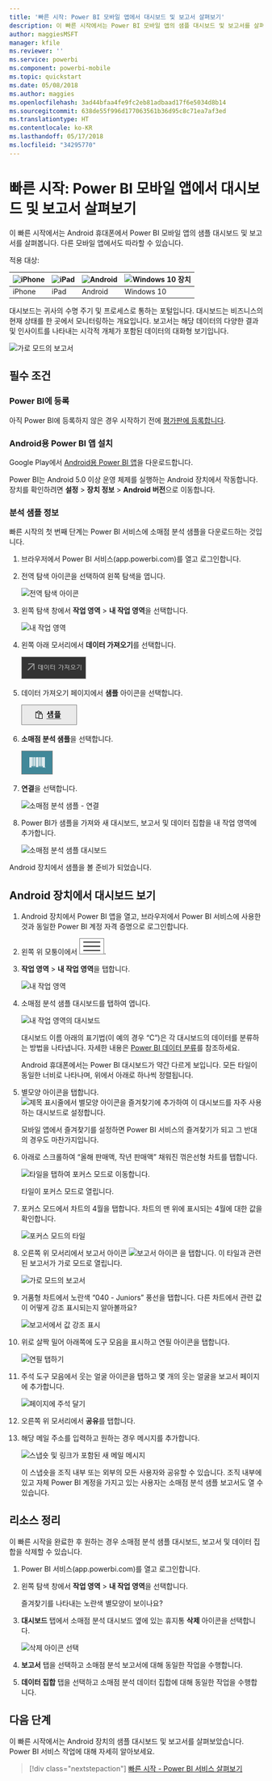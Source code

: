 ```yaml
---
title: '빠른 시작: Power BI 모바일 앱에서 대시보드 및 보고서 살펴보기'
description: 이 빠른 시작에서는 Power BI 모바일 앱의 샘플 대시보드 및 보고서를 살펴봅니다.
author: maggiesMSFT
manager: kfile
ms.reviewer: ''
ms.service: powerbi
ms.component: powerbi-mobile
ms.topic: quickstart
ms.date: 05/08/2018
ms.author: maggies
ms.openlocfilehash: 3ad44bfaa4fe9fc2eb81adbaad17f6e5034d8b14
ms.sourcegitcommit: 638de55f996d177063561b36d95c8c71ea7af3ed
ms.translationtype: HT
ms.contentlocale: ko-KR
ms.lasthandoff: 05/17/2018
ms.locfileid: "34295770"
---
```

# <a name="quickstart-explore-dashboards-and-reports-in-the-power-bi-mobile-apps"></a>빠른 시작: Power BI 모바일 앱에서 대시보드 및 보고서 살펴보기
이 빠른 시작에서는 Android 휴대폰에서 Power BI 모바일 앱의 샘플 대시보드 및 보고서를 살펴봅니다. 다른 모바일 앱에서도 따라할 수 있습니다. 

적용 대상:

| ![iPhone](media/mobile-apps-quickstart-view-dashboard-report/iphone-logo-30-px.png) | ![iPad](media/mobile-apps-quickstart-view-dashboard-report/ipad-logo-30-px.png) | ![Android ](media/mobile-apps-quickstart-view-dashboard-report/android-logo-30-px.png) | ![Windows 10 장치](media/mobile-apps-quickstart-view-dashboard-report/win-10-logo-30-px.png) |
|:--- |:--- |:--- |:--- |
| iPhone | iPad | Android | Windows 10 |

대시보드는 귀사의 수명 주기 및 프로세스로 통하는 포털입니다. 대시보드는 비즈니스의 현재 상태를 한 곳에서 모니터링하는 개요입니다. 보고서는 해당 데이터의 다양한 결과 및 인사이트를 나타내는 시각적 개체가 포함된 데이터의 대화형 보기입니다. 

![가로 모드의 보고서](media/mobile-apps-quickstart-view-dashboard-report/power-bi-android-quickstart-report.png)

## <a name="prerequisites"></a>필수 조건

### <a name="sign-up-for-power-bi"></a>Power BI에 등록
아직 Power BI에 등록하지 않은 경우 시작하기 전에 [평가판에 등록합니다](https://app.powerbi.com/signupredirect?pbi_source=web).

### <a name="install-the-power-bi-for-android-app"></a>Android용 Power BI 앱 설치
Google Play에서 [Android용 Power BI 앱](http://go.microsoft.com/fwlink/?LinkID=544867)을 다운로드합니다.

Power BI는 Android 5.0 이상 운영 체제를 실행하는 Android 장치에서 작동합니다. 장치를 확인하려면 **설정** > **장치 정보** > **Android 버전**으로 이동합니다.

### <a name="download-the-retail-analysis-sample"></a>분석 샘플 정보
빠른 시작의 첫 번째 단계는 Power BI 서비스에 소매점 분석 샘플을 다운로드하는 것입니다.

1. 브라우저에서 Power BI 서비스(app.powerbi.com)를 열고 로그인합니다.

1. 전역 탐색 아이콘을 선택하여 왼쪽 탐색을 엽니다.

    ![전역 탐색 아이콘](media/mobile-apps-quickstart-view-dashboard-report/power-bi-android-quickstart-global-nav-icon.png)

2. 왼쪽 탐색 창에서 **작업 영역** > **내 작업 영역**을 선택합니다.

    ![내 작업 영역](media/mobile-apps-quickstart-view-dashboard-report/power-bi-android-quickstart-my-workspace.png)

3. 왼쪽 아래 모서리에서 **데이터 가져오기**를 선택합니다.
   
    ![데이터 가져오기](media/mobile-apps-quickstart-view-dashboard-report/power-bi-get-data.png)

3. 데이터 가져오기 페이지에서 **샘플** 아이콘을 선택합니다.
   
   ![샘플 아이콘](media/mobile-apps-quickstart-view-dashboard-report/power-bi-samples-icon.png)

4. **소매점 분석 샘플**을 선택합니다.
 
    ![소매점 분석 샘플](media/mobile-apps-quickstart-view-dashboard-report/power-bi-rs.png)
 
8. **연결**을 선택합니다.  
  
   ![소매점 분석 샘플 - 연결](media/mobile-apps-quickstart-view-dashboard-report/retail16.png)
   
5. Power BI가 샘플을 가져와 새 대시보드, 보고서 및 데이터 집합을 내 작업 영역에 추가합니다.
   
   ![소매점 분석 샘플 대시보드](media/mobile-apps-quickstart-view-dashboard-report/power-bi-service-opportunity-sample.png)

Android 장치에서 샘플을 볼 준비가 되었습니다.

## <a name="view-a-dashboard-on-your-android-device"></a>Android 장치에서 대시보드 보기
1. Android 장치에서 Power BI 앱을 열고, 브라우저에서 Power BI 서비스에 사용한 것과 동일한 Power BI 계정 자격 증명으로 로그인합니다.

1.  왼쪽 위 모퉁이에서 ![전역 탐색 단추](media/mobile-ipad-app-get-started/power-bi-iphone-global-nav-button.png).

2.  **작업 영역** > **내 작업 영역**을 탭합니다.

    ![내 작업 영역](media/mobile-apps-quickstart-view-dashboard-report/power-bi-android-quickstart-workspaces.png)

3. 소매점 분석 샘플 대시보드를 탭하여 엽니다.
 
    ![내 작업 영역의 대시보드](media/mobile-apps-quickstart-view-dashboard-report/power-bi-android-quickstart-open-retail.png)
   
    대시보드 이름 아래의 표기법(이 예의 경우 “C”)은 각 대시보드의 데이터를 분류하는 방법을 나타냅니다. 자세한 내용은 [Power BI 데이터 분류](service-data-classification.md)를 참조하세요.

    Android 휴대폰에서는 Power BI 대시보드가 약간 다르게 보입니다. 모든 타일이 동일한 너비로 나타나며, 위에서 아래로 하나씩 정렬됩니다.

4. 별모양 아이콘을 탭합니다. ![제목 표시줄에서 별모양 아이콘을 즐겨찾기에 추가하여](media/mobile-apps-quickstart-view-dashboard-report/power-bi-android-quickstart-favorite-icon.png) 이 대시보드를 자주 사용하는 대시보드로 설정합니다.

    모바일 앱에서 즐겨찾기를 설정하면 Power BI 서비스의 즐겨찾기가 되고 그 반대의 경우도 마찬가지입니다.

4. 아래로 스크롤하여 “올해 판매액, 작년 판매액” 채워진 꺾은선형 차트를 탭합니다.

    ![타일을 탭하여 포커스 모드로 이동합니다.](media/mobile-apps-quickstart-view-dashboard-report/power-bi-android-quickstart-tap-tile-fave.png)

    타일이 포커스 모드로 열립니다.

7. 포커스 모드에서 차트의 4월을 탭합니다. 차트의 맨 위에 표시되는 4월에 대한 값을 확인합니다.

    ![포커스 모드의 타일](media/mobile-apps-quickstart-view-dashboard-report/power-bi-android-quickstart-tile-focus.png)

8. 오른쪽 위 모서리에서 보고서 아이콘 ![보고서 아이콘](media/mobile-apps-quickstart-view-dashboard-report/power-bi-android-quickstart-report-icon.png) 을 탭합니다. 이 타일과 관련된 보고서가 가로 모드로 열립니다.

    ![가로 모드의 보고서](media/mobile-apps-quickstart-view-dashboard-report/power-bi-android-quickstart-report.png)

9. 거품형 차트에서 노란색 “040 - Juniors” 풍선을 탭합니다. 다른 차트에서 관련 값이 어떻게 강조 표시되는지 알아볼까요? 

    ![보고서에서 값 강조 표시](media/mobile-apps-quickstart-view-dashboard-report/power-bi-android-quickstart-cross-highlight.png)

10. 위로 살짝 밀어 아래쪽에 도구 모음을 표시하고 연필 아이콘을 탭합니다.

    ![연필 탭하기](media/mobile-apps-quickstart-view-dashboard-report/power-bi-android-quickstart-tap-pencil.png)

11. 주석 도구 모음에서 웃는 얼굴 아이콘을 탭하고 몇 개의 웃는 얼굴을 보고서 페이지에 추가합니다.
 
    ![페이지에 주석 달기](media/mobile-apps-quickstart-view-dashboard-report/power-bi-android-quickstart-annotate.png)

12. 오른쪽 위 모서리에서 **공유**를 탭합니다.

1. 해당 메일 주소를 입력하고 원하는 경우 메시지를 추가합니다.  

    ![스냅숏 및 링크가 포함된 새 메일 메시지](media/mobile-apps-quickstart-view-dashboard-report/power-bi-android-quickstart-send-snapshot.png)

    이 스냅숏을 조직 내부 또는 외부의 모든 사용자와 공유할 수 있습니다. 조직 내부에 있고 자체 Power BI 계정을 가지고 있는 사용자는 소매점 분석 샘플 보고서도 열 수 있습니다.

## <a name="clean-up-resources"></a>리소스 정리

이 빠른 시작을 완료한 후 원하는 경우 소매점 분석 샘플 대시보드, 보고서 및 데이터 집합을 삭제할 수 있습니다.

1. Power BI 서비스(app.powerbi.com)를 열고 로그인합니다.

2. 왼쪽 탐색 창에서 **작업 영역** > **내 작업 영역**을 선택합니다.

    즐겨찾기를 나타내는 노란색 별모양이 보이나요?

3. **대시보드** 탭에서 소매점 분석 대시보드 옆에 있는 휴지통 **삭제** 아이콘을 선택합니다.

    ![삭제 아이콘 선택](media/mobile-apps-quickstart-view-dashboard-report/power-bi-android-quickstart-delete-retail.png)

4. **보고서** 탭을 선택하고 소매점 분석 보고서에 대해 동일한 작업을 수행합니다.

5. **데이터 집합** 탭을 선택하고 소매점 분석 데이터 집합에 대해 동일한 작업을 수행합니다.


## <a name="next-steps"></a>다음 단계

이 빠른 시작에서는 Android 장치의 샘플 대시보드 및 보고서를 살펴보았습니다. Power BI 서비스 작업에 대해 자세히 알아보세요. 

> [!div class="nextstepaction"]
> [빠른 시작 - Power BI 서비스 살펴보기](service-the-new-power-bi-experience.md)

